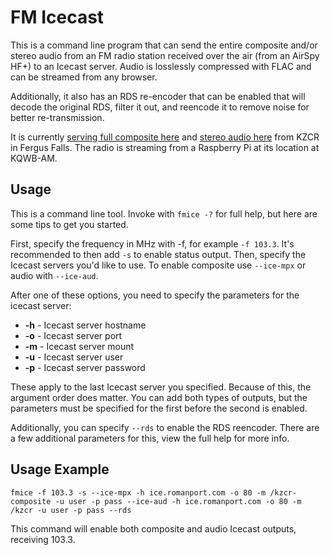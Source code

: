 # FM Icecast

This is a command line program that can send the entire composite and/or stereo audio from an FM radio station received over the air (from an AirSpy HF+) to an Icecast server. Audio is losslessly compressed with FLAC and can be streamed from any browser.

Additionally, it also has an RDS re-encoder that can be enabled that will decode the original RDS, filter it out, and reencode it to remove noise for better re-transmission.

It is currently [serving full composite here](https://ice.romanport.com/kzcr-composite) and [stereo audio here](https://ice.romanport.com/kzcr) from KZCR in Fergus Falls. The radio is streaming from a Raspberry Pi at its location at KQWB-AM.

## Usage

This is a command line tool. Invoke with ``fmice -?`` for full help, but here are some tips to get you started.

First, specify the frequency in MHz with -f, for example ``-f 103.3``. It's recommended to then add ``-s`` to enable status output. Then, specify the Icecast servers you'd like to use. To enable composite use ``--ice-mpx`` or audio with ``--ice-aud``.

After one of these options, you need to specify the parameters for the icecast server:

* **-h** - Icecast server hostname
* **-o** - Icecast server port
* **-m** - Icecast server mount
* **-u** - Icecast server user
* **-p** - Icecast server password

These apply to the last Icecast server you specified. Because of this, the argument order does matter. You can add both types of outputs, but the parameters must be specified for the first before the second is enabled.

Additionally, you can specify ``--rds`` to enable the RDS reencoder. There are a few additional parameters for this, view the full help for more info.

## Usage Example

```fmice -f 103.3 -s --ice-mpx -h ice.romanport.com -o 80 -m /kzcr-composite -u user -p pass --ice-aud -h ice.romanport.com -o 80 -m /kzcr -u user -p pass --rds```

This command will enable both composite and audio Icecast outputs, receiving 103.3.